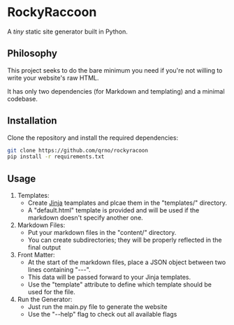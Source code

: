 # RockyRaccoon

A _tiny_ static site generator built in Python.

## Philosophy

This project seeks to do the bare minimum you need if you're not willing to write your website's raw HTML.

It has only two dependencies (for Markdown and templating) and a minimal codebase.

## Installation

Clone the repository and install the required dependencies:

```sh
git clone https://github.com/qrno/rockyracoon
pip install -r requirements.txt
```

## Usage

1. Templates:
   - Create [Jinja](https://palletsprojects.com/p/jinja/) teamplates and plcae them in the "templates/" directory.
   - A "default.html" template is provided and will be used if the markdown doesn't specify another one.
2. Markdown Files:
   - Put your markdown files in the "content/" directory.
   - You can create subdirectories; they will be properly reflected in the final output
3. Front Matter:
   - At the start of the markdown files, place a JSON object between two lines containing "---".
   - This data will be passed forward to your Jinja templates.
   - Use the "template" attribute to define which template should be used for the file.
4. Run the Generator:
    - Just run the main.py file to generate the website
    - Use the "--help" flag to check out all available flags
